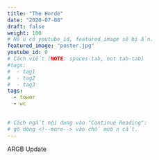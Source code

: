 ```yaml
---
title: "The Horde"
date: "2020-07-08"
draft: false
weight: 100
# Nếu có youtube_id, featured_image sẽ bị ẩn.
featured_image: "poster.jpg"
youtube_id: 0
# Cách viết (NOTE: spaces-tab, not tab-tab)
#tags:
#  - tag1
#  - tag2
#  - tag3
tags:
  - tower
  - wc
 

# Cách ngắt nội dung vào "Continue Reading":
# gõ dòng <!--more--> vào chỗ muốn cắt.
---
```


ARGB Update
